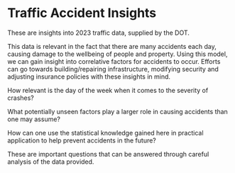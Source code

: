 # Traffic Accident Insights

These are insights into 2023 traffic data, supplied by the DOT.

This data is relevant in the fact that there are many accidents each day, causing damage to the wellbeing of people and property. Using this model, we can gain insight into correlative factors for accidents to occur. Efforts can go towards building/repairing infrastructure, modifying security and adjusting insurance policies with these insights in mind.

How relevant is the day of the week when it comes to the severity of crashes?

What potentially unseen factors play a larger role in causing accidents than one may assume?

How can one use the statistical knowledge gained here in practical application to help prevent accidents in the future?

These are important questions that can be answered through careful analysis of the data provided.
